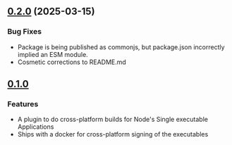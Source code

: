 ## [0.2.0](https://github.com/RIKSOF/sea-webpack-plugin/compare/v0.1.0...v0.2.0) (2025-03-15)

### Bug Fixes

* Package is being published as commonjs, but package.json incorrectly implied an ESM module.
* Cosmetic corrections to README.md


## [0.1.0](2025-03-15)

### Features

* A plugin to do cross-platform builds for Node's Single executable Applications
* Ships with a docker for cross-platform signing of the executables